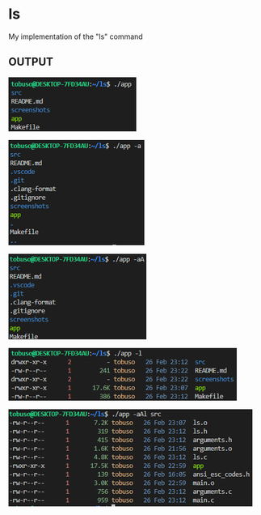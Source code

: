 # ls
My implementation of the "ls" command  
## OUTPUT
![](https://github.com/tobusoo/ls/blob/main/screenshots/Screenshot_1.png)

![](https://github.com/tobusoo/ls/blob/main/screenshots/Screenshot_2.png)

![](https://github.com/tobusoo/ls/blob/main/screenshots/Screenshot_3.png)

![](https://github.com/tobusoo/ls/blob/main/screenshots/Screenshot_4.png)

![](https://github.com/tobusoo/ls/blob/main/screenshots/Screenshot_5.png)